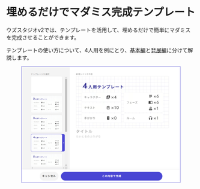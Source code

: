# 埋めるだけでマダミス完成テンプレート

ウズスタジオv2では、テンプレートを活用して、埋めるだけで簡単にマダミスを完成させることができます。

テンプレートの使い方について、4人用を例にとり、[基本編](basic.md)と[発展編](advanced.md)に分けて解説します。

<figure><img src="../../.gitbook/assets/image (22).png" alt=""><figcaption></figcaption></figure>
